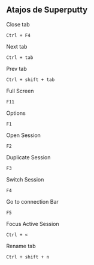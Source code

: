 ## Atajos de Superputty

Close tab

	Ctrl + F4

Next tab

	Ctrl + tab

Prev tab

	Ctrl + shift + tab

Full Screen

	F11

Options

	F1

Open Session

	F2

Duplicate Session

	F3 

Switch Session

	F4

Go to connection Bar

	F5

Focus Active Session

	Ctrl + <

Rename tab

	Ctrl + shift + n
